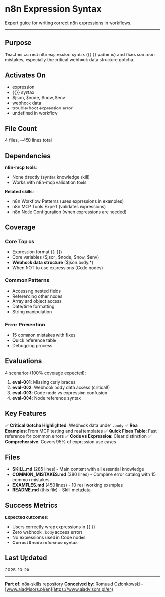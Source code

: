 # n8n Expression Syntax

Expert guide for writing correct n8n expressions in workflows.

---

## Purpose

Teaches correct n8n expression syntax ({{ }} patterns) and fixes common mistakes, especially the critical webhook data structure gotcha.

## Activates On

- expression
- {{}} syntax
- $json, $node, $now, $env
- webhook data
- troubleshoot expression error
- undefined in workflow

## File Count

4 files, ~450 lines total

## Dependencies

**n8n-mcp tools**:
- None directly (syntax knowledge skill)
- Works with n8n-mcp validation tools

**Related skills**:
- n8n Workflow Patterns (uses expressions in examples)
- n8n MCP Tools Expert (validates expressions)
- n8n Node Configuration (when expressions are needed)

## Coverage

### Core Topics
- Expression format ({{ }})
- Core variables ($json, $node, $now, $env)
- **Webhook data structure** ($json.body.*)
- When NOT to use expressions (Code nodes)

### Common Patterns
- Accessing nested fields
- Referencing other nodes
- Array and object access
- Date/time formatting
- String manipulation

### Error Prevention
- 15 common mistakes with fixes
- Quick reference table
- Debugging process

## Evaluations

4 scenarios (100% coverage expected):
1. **eval-001**: Missing curly braces
2. **eval-002**: Webhook body data access (critical!)
3. **eval-003**: Code node vs expression confusion
4. **eval-004**: Node reference syntax

## Key Features

✅ **Critical Gotcha Highlighted**: Webhook data under `.body`
✅ **Real Examples**: From MCP testing and real templates
✅ **Quick Fixes Table**: Fast reference for common errors
✅ **Code vs Expression**: Clear distinction
✅ **Comprehensive**: Covers 95% of expression use cases

## Files

- **SKILL.md** (285 lines) - Main content with all essential knowledge
- **COMMON_MISTAKES.md** (380 lines) - Complete error catalog with 15 common mistakes
- **EXAMPLES.md** (450 lines) - 10 real working examples
- **README.md** (this file) - Skill metadata

## Success Metrics

**Expected outcomes**:
- Users correctly wrap expressions in {{ }}
- Zero webhook `.body` access errors
- No expressions used in Code nodes
- Correct $node reference syntax

## Last Updated

2025-10-20

---

**Part of**: n8n-skills repository
**Conceived by**: Romuald Członkowski - [www.aiadvisors.pl/en](https://www.aiadvisors.pl/en)
